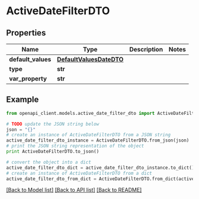 # ActiveDateFilterDTO


## Properties
Name | Type | Description | Notes
------------ | ------------- | ------------- | -------------
**default_values** | [**DefaultValuesDateDTO**](DefaultValuesDateDTO.md) |  | 
**type** | **str** |  | 
**var_property** | **str** |  | 

## Example

```python
from openapi_client.models.active_date_filter_dto import ActiveDateFilterDTO

# TODO update the JSON string below
json = "{}"
# create an instance of ActiveDateFilterDTO from a JSON string
active_date_filter_dto_instance = ActiveDateFilterDTO.from_json(json)
# print the JSON string representation of the object
print ActiveDateFilterDTO.to_json()

# convert the object into a dict
active_date_filter_dto_dict = active_date_filter_dto_instance.to_dict()
# create an instance of ActiveDateFilterDTO from a dict
active_date_filter_dto_from_dict = ActiveDateFilterDTO.from_dict(active_date_filter_dto_dict)
```
[[Back to Model list]](../README.md#documentation-for-models) [[Back to API list]](../README.md#documentation-for-api-endpoints) [[Back to README]](../README.md)


